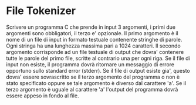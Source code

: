 # File Tokenizer
Scrivere un programma C che prende in input 3 argomenti, i primi due argomenti sono obbligatori, il terzo e' opzionale. Il primo argomento è il nome di un file di input in formato testuale contenente stringhe di parole. Ogni stringa ha una lunghezza massima pari a 1024 caratteri. Il secondo argomento corrisponde ad un file testuale di output che dovra' contenere tutte le parole del primo file, scritte al contrario una per ogni riga. Se il file di input non esiste, il programma dovrà ritornare un messaggio di errore opportuno sullo standard error (stderr). Se il file di output esiste gia', questo dovra' essere sovrascritto se il terzo argomento del programma o non è stato specificato oppure se tale argomento è diverso dal carattere 'a'. Se il terzo argomento è uguale al carattere 'a' l'output del programma dovrà essere appeso in fondo al file.
